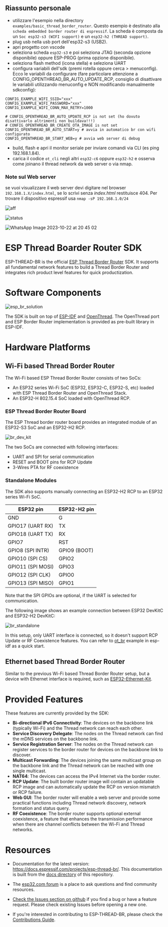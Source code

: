 ## Riassunto personale
- utilizzare l'esempio nella directory `examples/basic_thread_border_router`. Questo esempio è destinato alla `scheda embedded border router di espressif`. La scheda è composta da un `Soc esp32-s3 (WIFI support)` e un `esp32-h2 (THREAD support)`.
- plug usb nella usb port dell'esp32-s3 (USB2).
- apri progetto con vscode
- seleziona scheda `esp32-s3` e poi seleziona JTAG (seconda opzione disponibile) oppure ESP-PROG (prima opzione disponibile).
- seleziona flash method (icona stella) e seleziona UART
- configura variabili dell'sdk (premi rotella oppure cerca \> menuconfig). Ecco le variabili da configurare (fare particolare attenzione a CONFIG_OPENTHREAD_BR_AUTO_UPDATE_RCP, consiglio di disattivare le variabili utilizzando menuconfig e NON modificando manualmente sdkconfig):
```
CONFIG_EXAMPLE_WIFI_SSID="xxx"
CONFIG_EXAMPLE_WIFI_PASSWORD="xxx"
CONFIG_EXAMPLE_WIFI_CONN_MAX_RETRY=1000

# CONFIG_OPENTHREAD_BR_AUTO_UPDATE_RCP is not set (ho dovuto disattivarlo altrimenti non buildava!!!)
# CONFIG_OPENTHREAD_BR_CREATE_OTA_IMAGE is not set
CONFIG_OPENTHREAD_BR_AUTO_START=y # avvia in automatico br con wifi configurato
CONFIG_OPENTHREAD_BR_START_WEB=y # avvia web server di debug
```
- build, flash e apri il monitor seriale per inviare comandi via CLI (es ping 192.168.1.84).
- carica il codice `ot_cli` negli altri `esp32-c6` oppure `esp32-h2` e osserva come joinano il thread network da web server o via nmap.
### Note sul Web server
se vuoi visualizzare il web server devi digitare nel browser `192.168.1.X/index.html`, se lo scrivi senza *index.html* restituisce 404. Per trovare il dispositivo espressif usa `nmap -sP 192.168.1.0/24`

![aff](https://github.com/AlessandroBonomo28/esp-thread-br/assets/75626033/d4b7ce8b-7faa-467b-8c2e-2621e4a530d5)

![status](https://github.com/AlessandroBonomo28/esp-thread-br/assets/75626033/33099fa8-bc60-4224-a6fc-e91b680b0cb9)

![WhatsApp Image 2023-10-22 at 20 45 02](https://github.com/AlessandroBonomo28/esp-thread-br/assets/75626033/983d40f0-ec22-4afe-8ed4-f8631c94f1cb)

# ESP Thread Boarder Router SDK

ESP-THREAD-BR is the official [ESP Thread Border Router](https://openthread.io/guides/border-router/espressif-esp32) SDK. It supports all fundamental network features to build a Thread Border Router and integrates rich product level features for quick productization.

# Software Components

![esp_br_solution](docs/images/esp-thread-border-router-solution.png)

The SDK is built on top of [ESP-IDF](https://github.com/espressif/esp-idf) and [OpenThread](https://github.com/openthread/openthread). The OpenThread port and ESP Border Router implementation is provided as pre-built library in ESP-IDF.

# Hardware Platforms

## Wi-Fi based Thread Border Router

The Wi-Fi based ESP Thread Border Router consists of two SoCs:

* An ESP32 series Wi-Fi SoC (ESP32, ESP32-C, ESP32-S, etc) loaded with ESP Thread Border Router and OpenThread Stack.
* An ESP32-H 802.15.4 SoC loaded with OpenThread RCP.

### ESP Thread Border Router Board

The ESP Thread border router board provides an integrated module of an ESP32-S3 SoC and an ESP32-H2 RCP.

![br_dev_kit](docs/images/esp-thread-border-router-board.png)

The two SoCs are connected with following interfaces:
* UART and SPI for serial communication
* RESET and BOOT pins for RCP Update
* 3-Wires PTA for RF coexistence

### Standalone Modules

The SDK also supports manually connecting an ESP32-H2 RCP to an ESP32 series Wi-Fi SoC.

ESP32 pin           | ESP32-H2 pin
--------------------|-------------
  GND               |     G
  GPIO17 (UART RX)  |     TX
  GPIO18 (UART TX)  |     RX
  GPIO7             |     RST
  GPIO8  (SPI INTR) |     GPIO9 (BOOT)
  GPIO10 (SPI CS)   |     GPIO2
  GPIO11 (SPI MOSI) |     GPIO3
  GPIO12 (SPI CLK)  |     GPIO0
  GPIO13 (SPI MISO) |     GPIO1

Note that the SPI GPIOs are optional, if the UART is selected for communication.

The following image shows an example connection between ESP32 DevKitC and ESP32-H2 DevKitC:

![br_standalone](docs/images/thread-border-router-esp32-esp32h2.jpg)

In this setup, only UART interface is connected, so it doesn't support RCP Update or RF Coexistence features. You can refer to [ot_br](https://github.com/espressif/esp-idf/tree/master/examples/openthread/ot_br) example in esp-idf as a quick start.

## Ethernet based Thread Border Router

Similar to the previous Wi-Fi based Thread Border Router setup, but a device with Ethernet interface is required, such as [ESP32-Ethernet-Kit](https://docs.espressif.com/projects/esp-idf/en/latest/esp32/hw-reference/esp32/get-started-ethernet-kit.html).

# Provided Features

These features are currently provided by the SDK:

* **Bi-directional IPv6 Connectivity**: The devices on the backbone link (typically Wi-Fi) and the Thread network can reach each other.
* **Service Discovery Delegate**: The nodes on the Thread network can find the mDNS services on the backbone link.
* **Service Registration Server**: The nodes on the Thread network can register services to the border router for devices on the backbone link to discover.
* **Multicast Forwarding**: The devices joining the same multicast group on the backbone link and the Thread network can be reached with one single multicast.
* **NAT64**: The devices can access the IPv4 Internet via the border router.
* **RCP Update**: The built border router image will contain an updatable RCP image and can automatically update the RCP on version mismatch or RCP failure.
* **Web GUI**: The border router will enable a web server and provide some practical functions including Thread network discovery, network formation and status query. 
* **RF Coexistence**: The border router supports optional external coexistence, a feature that enhances the transmission performance when there are channel conflicts between the Wi-Fi and Thread networks.

# Resources

* Documentation for the latest version: https://docs.espressif.com/projects/esp-thread-br/. This documentation is built from the [docs directory](docs) of this repository.

* The [esp32.com forum](https://esp32.com/) is a place to ask questions and find community resources.

* [Check the Issues section on github](https://github.com/espressif/esp-thread-br/issues) if you find a bug or have a feature request. Please check existing Issues before opening a new one.

* If you're interested in contributing to ESP-THREAD-BR, please check the [Contributions Guide](https://docs.espressif.com/projects/esp-idf/en/latest/contribute/index.html).
